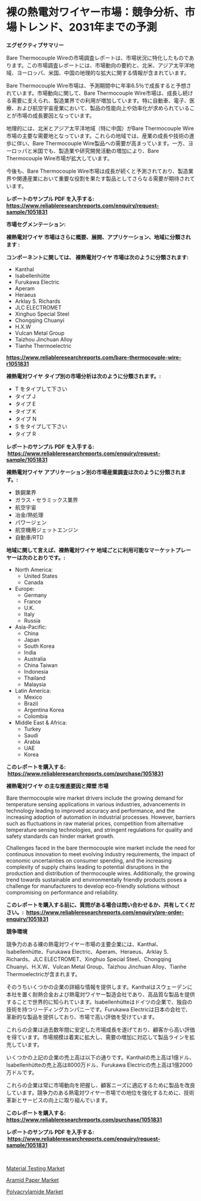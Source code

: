 <p><h1>裸の熱電対ワイヤー市場：競争分析、市場トレンド、2031年までの予測</h1></p><p><strong>エグゼクティブサマリー</strong></p>
<p><p>Bare Thermocouple Wireの市場調査レポートは、市場状況に特化したものであります。この市場調査レポートには、市場動向の要約と、北米、アジア太平洋地域、ヨーロッパ、米国、中国の地理的な拡大に関する情報が含まれています。</p><p>Bare Thermocouple Wire市場は、予測期間中に年率6.5％で成長すると予想されています。市場動向に関して、Bare Thermocouple Wire市場は、成長し続ける需要に支えられ、製造業界での利用が増加しています。特に自動車、電子、医療、および航空宇宙産業において、製品の性能向上や効率化が求められていることが市場の成長要因となっています。</p><p>地理的には、北米とアジア太平洋地域（特に中国）がBare Thermocouple Wire市場の主要な需要地となっています。これらの地域では、産業の成長や技術の進歩に伴い、Bare Thermocouple Wire製品への需要が高まっています。一方、ヨーロッパと米国でも、製造業や研究開発活動の増加により、Bare Thermocouple Wire市場が拡大しています。</p><p>今後も、Bare Thermocouple Wire市場は成長が続くと予測されており、製造業界や関連産業において重要な役割を果たす製品としてさらなる需要が期待されています。</p></p>
<p><strong>レポートのサンプル PDF を入手する: <a href="https://www.reliableresearchreports.com/enquiry/request-sample/1051831">https://www.reliableresearchreports.com/enquiry/request-sample/1051831</a></strong></p>
<p><strong>市場セグメンテーション:</strong></p>
<p><strong> 裸熱電対ワイヤ 市場はさらに概要、展開、アプリケーション、地域に分類されます :</strong></p>
<p><strong>コンポーネントに関しては、 裸熱電対ワイヤ 市場は次のように分類されます: &nbsp;</strong></p>
<p><ul><li>Kanthal</li><li>Isabellenhütte</li><li>Furukawa Electric</li><li>Aperam</li><li>Heraeus</li><li>Arklay S. Richards</li><li>JLC ELECTROMET</li><li>Xinghuo Special Steel</li><li>Chongqing Chuanyi</li><li>H.X.W</li><li>Vulcan Metal Group</li><li>Taizhou Jinchuan Alloy</li><li>Tianhe Thermoelectric</li></ul></p>
<p><strong><a href="https://www.reliableresearchreports.com/bare-thermocouple-wire-r1051831">https://www.reliableresearchreports.com/bare-thermocouple-wire-r1051831</a></strong></p>
<p><strong> 裸熱電対ワイヤ タイプ別の市場分析は次のように分類されます。:</strong></p>
<p><ul><li>T をタイプして下さい</li><li>タイプ J</li><li>タイプ E</li><li>タイプ K</li><li>タイプ N</li><li>S をタイプして下さい</li><li>タイプ R</li></ul></p>
<p><strong>レポートのサンプル PDF を入手する: &nbsp;<a href="https://www.reliableresearchreports.com/enquiry/request-sample/1051831">https://www.reliableresearchreports.com/enquiry/request-sample/1051831</a></strong></p>
<p><strong> 裸熱電対ワイヤ アプリケーション別の市場産業調査は次のように分類されます。:</strong></p>
<p><ul><li>鉄鋼業界</li><li>ガラス・セラミックス業界</li><li>航空宇宙</li><li>冶金/熱処理</li><li>パワージェン</li><li>航空機用ジェットエンジン</li><li>自動車/RTD</li></ul></p>
<p><strong>地域に関して言えば、裸熱電対ワイヤ 地域ごとに利用可能なマーケットプレーヤーは次のとおりです。:</strong></p>
<p><ul>
    <li>
        North America:
        <ul>
            <li>United States</li>
            <li>Canada</li>
        </ul>
    </li>
    <li>
        Europe:
        <ul>
            <li>Germany</li>
            <li>France</li>
            <li>U.K.</li>
            <li>Italy</li>
            <li>Russia</li>
        </ul>
    </li>
    <li>
        Asia-Pacific:
        <ul>
            <li>China</li>
            <li>Japan</li>
            <li>South Korea</li>
            <li>India</li>
            <li>Australia</li>
            <li>China Taiwan</li>
            <li>Indonesia</li>
            <li>Thailand</li>
            <li>Malaysia</li>
        </ul>
    </li>
    <li>
        Latin America:
        <ul>
            <li>Mexico</li>
            <li>Brazil</li>
            <li>Argentina Korea</li>
            <li>Colombia</li>
        </ul>
    </li>
    <li>
        Middle East & Africa:
        <ul>
            <li>Turkey</li>
            <li>Saudi</li>
            <li>Arabia</li>
            <li>UAE</li>
            <li>Korea</li>
        </ul>
    </li>
    </ul></p>
<p><strong>このレポートを購入する: &nbsp;<a href="https://www.reliableresearchreports.com/purchase/1051831">https://www.reliableresearchreports.com/purchase/1051831</a></strong></p>
<p><strong>裸熱電対ワイヤ の主な推進要因と障壁 市場</strong></p>
<p><p>Bare thermocouple wire market drivers include the growing demand for temperature sensing applications in various industries, advancements in technology leading to improved accuracy and performance, and the increasing adoption of automation in industrial processes. However, barriers such as fluctuations in raw material prices, competition from alternative temperature sensing technologies, and stringent regulations for quality and safety standards can hinder market growth.</p><p>Challenges faced in the bare thermocouple wire market include the need for continuous innovation to meet evolving industry requirements, the impact of economic uncertainties on consumer spending, and the increasing complexity of supply chains leading to potential disruptions in the production and distribution of thermocouple wires. Additionally, the growing trend towards sustainable and environmentally friendly products poses a challenge for manufacturers to develop eco-friendly solutions without compromising on performance and reliability.</p></p>
<p><strong>このレポートを購入する前に、質問がある場合は問い合わせるか、共有してください。:&nbsp; <a href="https://www.reliableresearchreports.com/enquiry/pre-order-enquiry/1051831">https://www.reliableresearchreports.com/enquiry/pre-order-enquiry/1051831</a></strong></p>
<p><strong>競争環境</strong></p>
<p><p>競争力のある裸の熱電対ワイヤー市場の主要企業には、Kanthal、Isabellenhütte、Furukawa Electric、Aperam、Heraeus、Arklay S. Richards、JLC ELECTROMET、Xinghuo Special Steel、Chongqing Chuanyi、H.X.W、Vulcan Metal Group、Taizhou Jinchuan Alloy、Tianhe Thermoelectricが含まれます。</p><p>そのうちいくつかの企業の詳細な情報を提供します。Kanthalはスウェーデンに本社を置く耐熱合金および熱電対ワイヤー製造会社であり、高品質な製品を提供することで世界的に知られています。Isabellenhütteはドイツの企業で、独自の技術を持つリーディングカンパニーです。Furukawa Electricは日本の会社で、革新的な製品を提供しており、市場で高い評価を受けています。</p><p>これらの企業は過去数年間に安定した市場成長を遂げており、顧客から高い評価を得ています。市場規模は着実に拡大し、需要の増加に対応して製品ラインを拡充しています。</p><p>いくつかの上記の企業の売上高は以下の通りです。Kanthalの売上高は1億ドル、Isabellenhütteの売上高は8000万ドル、Furukawa Electricの売上高は1億2000万ドルです。</p><p>これらの企業は常に市場動向を把握し、顧客ニーズに適応するために製品を改良しています。競争力のある熱電対ワイヤー市場での地位を強化するために、技術革新とサービスの向上に取り組んでいます。</p></p>
<p><strong>このレポートを購入する: &nbsp; <a href="https://www.reliableresearchreports.com/purchase/1051831">https://www.reliableresearchreports.com/purchase/1051831</a></strong></p>
<p><strong>レポートのサンプル PDF を入手する: &nbsp;<a href="https://www.reliableresearchreports.com/enquiry/request-sample/1051831">https://www.reliableresearchreports.com/enquiry/request-sample/1051831</a></strong><strong></strong></p>
<p>&nbsp;</p>
<p><p><a href="https://www.linkedin.com/pulse/material-testing-market-research-report-key-successful-business-v3hne?trackingId=9vZYU1RtJ%2Fo%2BEHgX8U%2BO9A%3D%3D">Material Testing Market</a></p><p><a href="https://www.linkedin.com/pulse/aramid-paper-market-size-growth-outlook-from-2024-2031-hvioe?trackingId=8Ty9WHdYTxw0x%2FDHeJensg%3D%3D">Aramid Paper Market</a></p><p><a href="https://www.linkedin.com/pulse/polyacrylamide-market-size-growth-outlook-from-2024-2031-ytgje?trackingId=dxbk38ysy51hSzsUSPVb2g%3D%3D">Polyacrylamide Market</a></p></p>